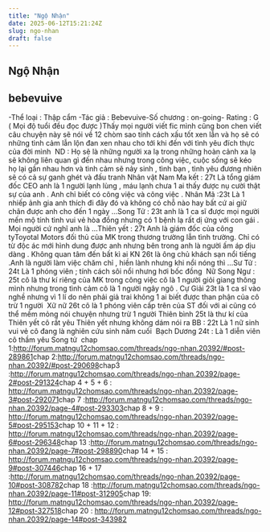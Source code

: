 ```yaml
---
title: "Ngộ Nhận"
date: 2025-06-12T15:21:24Z
slug: ngo-nhan
draft: false
---
```


## Ngộ Nhận

## bebevuive

-Thể loại : Thập cẩm ​-Tác giả : Bebevuive​-Số chương : on-going​- Rating : G ( Mọi độ tuổi đều đọc được )​Thấy mọi người viết fic mình cũng bon chen viết câu chuyện này sẽ nói về 12 chòm sao tính cách xấu tốt xen lẫn và họ sẽ có những tình cảm lẫn lộn đan xen nhau cho tới khi đến với tình yêu đích thực của đời mình ​ ​ND : Họ sẽ là những người xa lạ trong những hoàn cảnh xa lạ sẽ không liên quan gì đến nhau nhưng trong công việc, cuộc sống sẽ kéo họ lại gần nhau hơn và tình cảm sẽ nảy sinh , tình bạn , tình yêu đương nhiên sẽ có cả sự ganh ghét và đấu tranh ​Nhân vật ​Nam ​Ma kết : 27t Là tổng giám đốc CEO anh là 1 người lạnh lùng , máu lạnh chưa 1 ai thấy được nụ cười thật sự của anh . Anh chỉ biết có công việc và công việc .​ Nhân Mã :23t Là 1 nhiếp ảnh gia anh thích đi đây đó và không có chỗ nào hay bất cứ ai giữ chân được anh cho đến 1 ngày …​Song Tử : 23t anh là 1 ca sĩ được mọi người mến mộ tính tình vui vẻ hòa đồng nhưng có 1 bệnh lạ rất dị ứng với con gái . Mọi người cứ nghĩ anh là …​Thiên yết : 27t Anh là giám đốc của công tyToyotal Motors đối thủ của MK trong thương trường lẫn tình trường. Chỉ có từ độc ác mới hình dung được anh nhưng bên trong anh là người ấm áp dịu dàng . Không quan tâm đến bất kì ai ​KN 26t là ông chủ khách sạn nổi tiếng .Anh là người làm việc chăm chỉ , hiền lành nhưng khi nổi nóng thì …​Sư Tử : 24t Là 1 phóng viên ; tính cách sôi nổi nhưng hơi bốc đồng ​ ​Nữ ​Song Ngư : 25t cô là thư kí riêng của MK trong công việc cô là 1 người giỏi giang thông mình nhưng trong tình cảm cô là 1 người ngây ngô . ​Cự Giải 23t là 1 ca sĩ vào nghề nhưng vì 1 lí do nên phải giả trai không 1 ai biết được than phận của cô trừ 1 người ​ Xữ nữ 26t cô là 1 phóng viên cấp trên của ST đối với ai cũng có thể mềm mỏng nói chuyện nhưng trừ 1 người ​Thiên bình 25t là thư kí của Thiên yết cô rất yêu Thiên yết nhưng không dám nói ra ​BB : 22t Là 1 nữ sinh vui vẻ cô đang là nghiên cứu sinh năm cuối ​ Bạch Dương 24t : Là 1 diễn viên cô thầm yêu Song tử ​ 
chap 1:http://forum.matngu12chomsao.com/threads/ngo-nhan.20392/#post-289861​ ​chap 2:http://forum.matngu12chomsao.com/threads/ngo-nhan.20392/#post-290698​ ​chap3 :http://forum.matngu12chomsao.com/threads/ngo-nhan.20392/page-2#post-291324​ ​chap 4 + 5 + 6 : http://forum.matngu12chomsao.com/threads/ngo-nhan.20392/page-3#post-292071​ ​chap 7 :http://forum.matngu12chomsao.com/threads/ngo-nhan.20392/page-4#post-293303​ ​chap 8 + 9 : http://forum.matngu12chomsao.com/threads/ngo-nhan.20392/page-5#post-295153​ ​chap 10 + 11 + 12 : http://forum.matngu12chomsao.com/threads/ngo-nhan.20392/page-6#post-296348​ ​chap 13 :http://forum.matngu12chomsao.com/threads/ngo-nhan.20392/page-7#post-298890​ ​chap 14 + 15 : http://forum.matngu12chomsao.com/threads/ngo-nhan.20392/page-9#post-307446​ ​chap 16 + 17 :http://forum.matngu12chomsao.com/threads/ngo-nhan.20392/page-10#post-308782​ ​chap 18 :http://forum.matngu12chomsao.com/threads/ngo-nhan.20392/page-11#post-312905​ ​chap 19: http://forum.matngu12chomsao.com/threads/ngo-nhan.20392/page-12#post-327518​ ​chap 20 : http://forum.matngu12chomsao.com/threads/ngo-nhan.20392/page-14#post-343982​ ​ ​ ​ ​ ​ ​ ​
